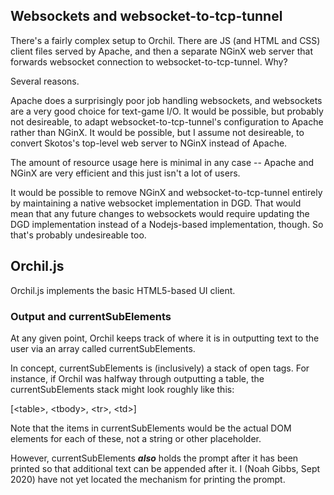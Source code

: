 ## Websockets and websocket-to-tcp-tunnel

There's a fairly complex setup to Orchil. There are JS (and HTML and CSS) client files served by Apache, and then a separate NGinX web server that forwards websocket connection to websocket-to-tcp-tunnel. Why?

Several reasons.

Apache does a surprisingly poor job handling websockets, and websockets are a very good choice for text-game I/O. It would be possible, but probably not desireable, to adapt websocket-to-tcp-tunnel's configuration to Apache rather than NGinX. It would be possible, but I assume not desireable, to convert Skotos's top-level web server to NGinX instead of Apache.

The amount of resource usage here is minimal in any case -- Apache and NGinX are very efficient and this just isn't a lot of users.

It would be possible to remove NGinX and websocket-to-tcp-tunnel entirely by maintaining a native websocket implementation in DGD. That would mean that any future changes to websockets would require updating the DGD implementation instead of a Nodejs-based implementation, though. So that's probably undesireable too.

## Orchil.js

Orchil.js implements the basic HTML5-based UI client.

### Output and currentSubElements

At any given point, Orchil keeps track of where it is in outputting text to the user via an array called currentSubElements.

In concept, currentSubElements is (inclusively) a stack of open tags. For instance, if Orchil was halfway through outputting a table, the currentSubElements stack might look roughly like this:

[&lt;table&gt;, &lt;tbody&gt;, &lt;tr&gt;, &lt;td&gt;]

Note that the items in currentSubElements would be the actual DOM elements for each of these, not a string or other placeholder.

However, currentSubElements ***also*** holds the prompt after it has been printed so that additional text can be appended after it. I (Noah Gibbs, Sept 2020) have not yet located the mechanism for printing the prompt.
